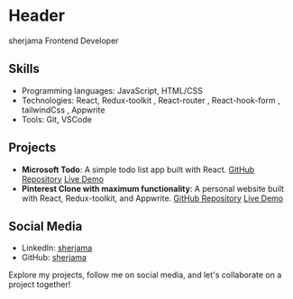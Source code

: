 **Header**
================

sherjama
Frontend Developer

**Skills**
------------

* Programming languages: JavaScript, HTML/CSS
* Technologies: React, Redux-toolkit , React-router , React-hook-form , tailwindCss , Appwrite
* Tools: Git, VSCode

**Projects**
-------------

* **Microsoft Todo**: A simple todo list app built with React. [GitHub Repository]([https://github.com/johndoe/todo-list-app](https://github.com/sherjama/Todo-project)) [Live Demo](https://todo-project-beryl-theta.vercel.app/)
* **Pinterest Clone with maximum functionality**: A personal website built with React, Redux-toolkit, and Appwrite. [GitHub Repository]([https://github.com/sherjama/pinterest](https://github.com/sherjama/pinterest_project)) [Live Demo](https://sherjama-pinterest.vercel.app/)

**Social Media**
----------------

* LinkedIn: [sherjama]([https://www.linkedin.com/in/johndoe/](https://www.linkedin.com/in/sher-jama-khan-90a080305/))
* GitHub: [sherjama](https://github.com/sherjama)


Explore my projects, follow me on social media, and let's collaborate on a project together!

<!--
**sherjama/sherjama** is a ✨ _special_ ✨ repository because its `README.md` (this file) appears on your GitHub profile.

Here are some ideas to get you started:

- 🔭 I’m currently working on ...
- 🌱 I’m currently learning ...
- 👯 I’m looking to collaborate on ...
- 🤔 I’m looking for help with ...
- 💬 Ask me about ...
- 📫 How to reach me: ...
- 😄 Pronouns: ...
- ⚡ Fun fact: ...
-->
